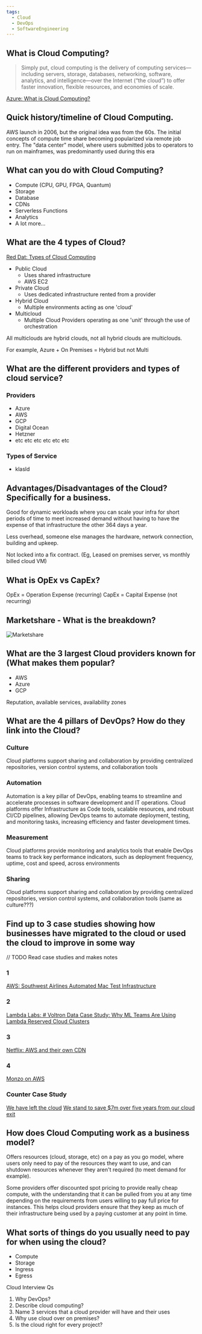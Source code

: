 ```yaml
---
tags:
  - Cloud
  - DevOps
  - SoftwareEngineering
---
```


## What is Cloud Computing? 

> Simply put, cloud computing is the delivery of computing services—including servers, storage, databases, networking, software, analytics, and intelligence—over the Internet (“the cloud”) to offer faster innovation, flexible resources, and economies of scale.

[Azure: What is Cloud Computing?](https://azure.microsoft.com/en-gb/resources/cloud-computing-dictionary/what-is-cloud-computing#:~:text=Simply%20put%2C%20cloud%20computing%20is,resources%2C%20and%20economies%20of%20scale.)
## Quick history/timeline of Cloud Computing.

AWS launch in 2006, but the original idea was from the 60s. The initial concepts of compute time share becoming popularized via remote job entry. The "data center" model, where users submitted jobs to operators to run on mainframes, was predominantly used during this era
## What can you do with Cloud Computing?

- Compute (CPU, GPU, FPGA, Quantum)
- Storage
- Database
- CDNs
- Serverless Functions
- Analytics
- A lot more...

## What are the 4 types of Cloud?

[Red Dat: Types of Cloud Computing](https://www.redhat.com/en/topics/cloud-computing/public-cloud-vs-private-cloud-and-hybrid-cloud#:~:text=Why%20Red%20Hat%3F-,Overview,a%2DService%20(SaaS).)

- Public Cloud
	- Uses shared infrastructure
	- AWS EC2
- Private Cloud
	- Uses dedicated infrastructure rented from a provider
- Hybrid Cloud
	- Multiple environments acting as one 'cloud'
- Multicloud
	- Multiple Cloud Providers operating as one 'unit' through the use of orchestration

All multiclouds are hybrid clouds, not all hybrid clouds are multiclouds.

For example, Azure + On Premises = Hybrid but not Multi
## What are the different providers and types of cloud service?

### Providers
- Azure
- AWS
- GCP
- Digital Ocean
- Hetzner
- etc etc etc etc etc etc
### Types of Service
- klasld
## Advantages/Disadvantages of the Cloud? Specifically for a business.

Good for dynamic workloads where you can scale your infra for short periods of time to meet increased demand without having to have the expense of that infrastructure the other 364 days a year.

Less overhead, someone else manages the hardware, network connection, building and upkeep.

Not locked into a fix contract. (Eg, Leased on premises server, vs monthly billed cloud VM)
## What is OpEx vs CapEx?

OpEx = Operation Expense (recurring)
CapEx = Capital Expense (not recurring)
##  Marketshare - What is the breakdown? 

![Marketshare](https://cdn.statcdn.com/Infographic/images/normal/18819.jpeg)
## What are the 3 largest Cloud providers known for (What makes them popular?

- AWS
- Azure
- GCP

Reputation, available services, availability zones
##  What are the 4 pillars of DevOps? How do they link into the Cloud?

### Culture

Cloud platforms support sharing and collaboration by providing centralized repositories, version control systems, and collaboration tools
### Automation

Automation is a key pillar of DevOps, enabling teams to streamline and accelerate processes in software development and IT operations. Cloud platforms offer Infrastructure as Code tools, scalable resources, and robust CI/CD pipelines, allowing DevOps teams to automate deployment, testing, and monitoring tasks, increasing efficiency and faster development times.

### Measurement

Cloud platforms provide monitoring and analytics tools that enable DevOps teams to track key performance indicators, such as deployment frequency, uptime, cost and speed, across environments

### Sharing

Cloud platforms support sharing and collaboration by providing centralized repositories, version control systems, and collaboration tools (same as culture???)

## Find up to 3 case studies showing how businesses have migrated to the cloud or used the cloud to improve in some way

// TODO Read case studies and makes notes
### 1

[AWS: Southwest Airlines Automated Mac Test Infrastructure](https://aws.amazon.com/solutions/case-studies/southwest-devicefarm-ec2-case-study/)
### 2

[Lambda Labs: # Voltron Data Case Study: Why ML Teams Are Using Lambda Reserved Cloud Clusters](https://lambdalabs.com/blog/voltron-data-case-study-why-ml-teams-using-reserved-cloud-clusters)
### 3

[Netflix: AWS and their own CDN](https://ayushhsinghh.medium.com/case-study-how-netflix-is-using-aws-and-its-own-cdn-64ca6282eda0)
### 4

[Monzo on AWS](https://d0.awsstatic.com/analyst-reports/EMEA41642116%20Web.pdf)
### Counter Case Study

[We have left the cloud](https://world.hey.com/dhh/we-have-left-the-cloud-251760fb) 
[We stand to save $7m over five years from our cloud exit](https://world.hey.com/dhh/we-stand-to-save-7m-over-five-years-from-our-cloud-exit-53996caa)

## How does Cloud Computing work as a business model?

Offers resources (cloud, storage, etc) on a pay as you go model, where users only need to pay of the resources they want to use, and can shutdown resources whenever they aren't required (to meet demand for example).

Some providers offer discounted spot pricing to provide really cheap compute, with the understanding that it can be pulled from you at any time depending on the requirements from users willing to pay full price for instances. This helps cloud providers ensure that they keep as much of their infrastructure being used by a paying customer at any point in time.
## What sorts of things do you usually need to pay for when using the cloud?

 - Compute
 - Storage
 - Ingress
 - Egress



Cloud Interview Qs

1. Why DevOps?
2. Describe cloud computing?
3. Name 3 services that a cloud provider will have and their uses
4. Why use cloud over on premises?
5. Is the cloud right for every project?
